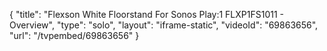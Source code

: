 {
    "title": "Flexson White Floorstand For Sonos Play:1 FLXP1FS1011 - Overview",
    "type": "solo",
    "layout": "iframe-static",
    "videoId": "69863656",
    "url": "\/tvpembed\/69863656"
}